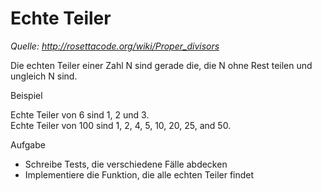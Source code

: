 # Echte Teiler

*Quelle: http://rosettacode.org/wiki/Proper_divisors*

Die echten Teiler einer Zahl N sind gerade die, die N ohne Rest teilen und ungleich N sind.

Beispiel

Echte Teiler von 6 sind 1, 2 und 3.  
Echte Teiler von 100 sind 1, 2, 4, 5, 10, 20, 25, and 50.

Aufgabe

* Schreibe Tests, die verschiedene Fälle abdecken
* Implementiere die Funktion, die alle echten Teiler findet
